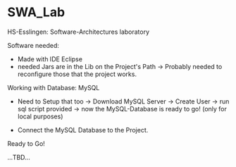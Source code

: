 # SWA_Lab
HS-Esslingen: Software-Architectures laboratory

Software needed:
- Made with IDE Eclipse
- needed Jars are in the Lib on the Project's Path
-> Probably needed to reconfigure those that the project works.

Working with Database: MySQL
- Need to Setup that too
-> Download MySQL Server -> Create User -> run sql script provided -> now the MySQL-Database is ready to go!
(only for local purposes)

- Connect the MySQL Database to the Project.

Ready to Go!

...TBD...
